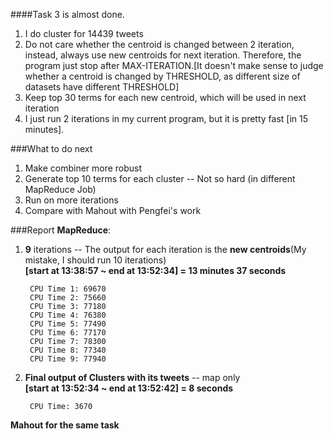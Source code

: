 ####Task 3 is almost done.

1. I do cluster for 14439 tweets    
2. Do not care whether the centroid is changed between 2 iteration, instead, always use new centroids for next iteration. Therefore, the program just stop after MAX-ITERATION.[It doesn't make sense to judge whether a centroid is changed by THRESHOLD, as different size of datasets have different THRESHOLD]    
3. Keep top 30 terms for each new centroid, which will be used in next iteration       
4. I just run 2 iterations in my current program, but it is pretty fast [in 15 minutes].     

###What to do next
1. Make combiner more robust     
2. Generate top 10 terms for each cluster -- Not so hard (in different MapReduce Job)  
3. Run on more iterations    
4. Compare with Mahout with Pengfei's work  

###Report
**MapReduce**:    

1. **9** iterations -- The output for each iteration is the **new centroids**(My mistake, I should run 10 iterations)   
 **[start at 13:38:57 ~ end at 13:52:34] = 13 minutes 37 seconds**     

		CPU Time 1: 69670         
		CPU Time 2: 75660     
		CPU Time 3: 77180     
		CPU Time 4: 76380     
		CPU Time 5: 77490     
		CPU Time 6: 77170     
		CPU Time 7: 78300     
		CPU Time 8: 77340     
		CPU Time 9: 77940        
		
2. **Final output of Clusters with its tweets** -- map only    
 **[start at 13:52:34 ~ end at 13:52:42] = 8 seconds**       
 
		CPU Time: 3670    

**Mahout for the same task**    

